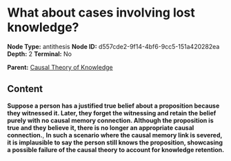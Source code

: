 # What about cases involving lost knowledge?

**Node Type:** antithesis
**Node ID:** d557cde2-9f14-4bf6-9cc5-151a420282ea
**Depth:** 2
**Terminal:** No

**Parent:** [Causal Theory of Knowledge](causal-theory-of-knowledge.md)

## Content

**Suppose a person has a justified true belief about a proposition because they witnessed it. Later, they forget the witnessing and retain the belief purely with no causal memory connection. Although the proposition is true and they believe it, there is no longer an appropriate causal connection.**, **In such a scenario where the causal memory link is severed, it is implausible to say the person still knows the proposition, showcasing a possible failure of the causal theory to account for knowledge retention.**
